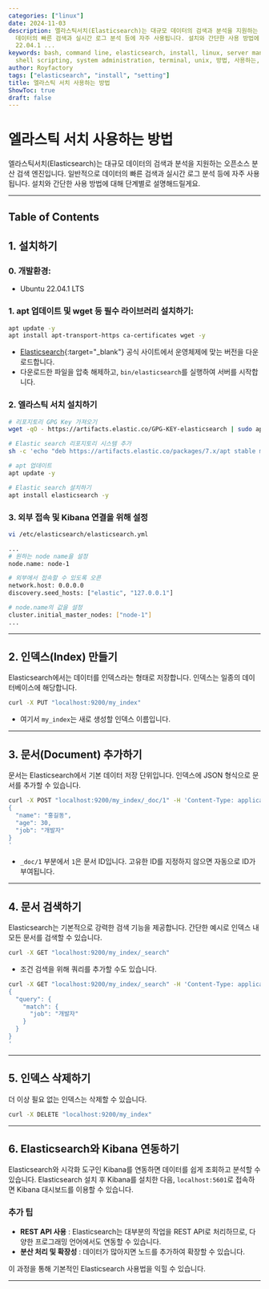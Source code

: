 ```yaml
---
categories: ["linux"]
date: 2024-11-03
description: 엘라스틱서치(Elasticsearch)는 대규모 데이터의 검색과 분석을 지원하는 오픈소스 분산 검색 엔진입니다. 일반적으로
  데이터의 빠른 검색과 실시간 로그 분석 등에 자주 사용됩니다. 설치와 간단한 사용 방법에 대해 단계별로 설명해드릴게요. --- - Ubuntu
  22.04.1 ...
keywords: bash, command line, elasticsearch, install, linux, server management, setting,
  shell scripting, system administration, terminal, unix, 방법, 사용하는, 서치, 엘라스틱
author: Royfactory
tags: ["elasticsearch", "install", "setting"]
title: 엘라스틱 서치 사용하는 방법
ShowToc: true
draft: false
---
```


# 엘라스틱 서치 사용하는 방법

엘라스틱서치(Elasticsearch)는 대규모 데이터의 검색과 분석을 지원하는 오픈소스 분산 검색 엔진입니다. 일반적으로 데이터의 빠른 검색과 실시간 로그 분석 등에 자주 사용됩니다. 설치와 간단한 사용 방법에 대해 단계별로 설명해드릴게요.

---
## Table of Contents

## 1. 설치하기

### 0. 개발환경:

- Ubuntu 22.04.1 LTS

### 1. apt 업데이트 및 wget 등 필수 라이브러리 설치하기:

```bash
apt update -y
apt install apt-transport-https ca-certificates wget -y
```

- [Elasticsearch](https://www.elastic.co/kr/downloads/elasticsearch){:target="_blank"} 공식 사이트에서 운영체제에 맞는 버전을 다운로드합니다.
- 다운로드한 파일을 압축 해제하고, `bin/elasticsearch`를 실행하여 서버를 시작합니다.

### 2. 엘라스틱 서치 설치하기

```bash
# 리포지토리 GPG Key 가져오기
wget -qO - https://artifacts.elastic.co/GPG-KEY-elasticsearch | sudo apt-key add -

# Elastic search 리포지토리 시스템 추가
sh -c 'echo "deb https://artifacts.elastic.co/packages/7.x/apt stable main" > /etc/apt/sources.list.d/elastic-7.x.list'

# apt 업데이트
apt update -y

# Elastic search 설치하기
apt install elasticsearch -y
```

### 3. 외부 접속 및 Kibana 연결을 위해 설정

```bash
vi /etc/elasticsearch/elasticsearch.yml

...
# 원하는 node name을 설정
node.name: node-1

# 외부에서 접속할 수 있도록 오픈
network.host: 0.0.0.0
discovery.seed_hosts: ["elastic", "127.0.0.1"]

# node.name의 값을 설정
cluster.initial_master_nodes: ["node-1"]
...
```

---

## 2. 인덱스(Index) 만들기

Elasticsearch에서는 데이터를 인덱스라는 형태로 저장합니다. 인덱스는 일종의 데이터베이스에 해당합니다.

```bash
curl -X PUT "localhost:9200/my_index"
```

- 여기서 `my_index`는 새로 생성할 인덱스 이름입니다.

---

## 3. 문서(Document) 추가하기

문서는 Elasticsearch에서 기본 데이터 저장 단위입니다. 인덱스에 JSON 형식으로 문서를 추가할 수 있습니다.

```bash
curl -X POST "localhost:9200/my_index/_doc/1" -H 'Content-Type: application/json' -d'
{
  "name": "홍길동",
  "age": 30,
  "job": "개발자"
}
'
```

- `_doc/1` 부분에서 `1`은 문서 ID입니다. 고유한 ID를 지정하지 않으면 자동으로 ID가 부여됩니다.

---

## 4. 문서 검색하기

Elasticsearch는 기본적으로 강력한 검색 기능을 제공합니다. 간단한 예시로 인덱스 내 모든 문서를 검색할 수 있습니다.

```bash
curl -X GET "localhost:9200/my_index/_search"
```

- 조건 검색을 위해 쿼리를 추가할 수도 있습니다.

```bash
curl -X GET "localhost:9200/my_index/_search" -H 'Content-Type: application/json' -d'
{
  "query": {
    "match": {
      "job": "개발자"
    }
  }
}
'
```

---

## 5. 인덱스 삭제하기

더 이상 필요 없는 인덱스는 삭제할 수 있습니다.

```bash
curl -X DELETE "localhost:9200/my_index"
```

---

## 6. Elasticsearch와 Kibana 연동하기

Elasticsearch와 시각화 도구인 Kibana를 연동하면 데이터를 쉽게 조회하고 분석할 수 있습니다. Elasticsearch 설치 후 Kibana를 설치한 다음, `localhost:5601`로 접속하면 Kibana 대시보드를 이용할 수 있습니다.

### 추가 팁

- **REST API 사용** : Elasticsearch는 대부분의 작업을 REST API로 처리하므로, 다양한 프로그래밍 언어에서도 연동할 수 있습니다.
- **분산 처리 및 확장성** : 데이터가 많아지면 노드를 추가하여 확장할 수 있습니다.

이 과정을 통해 기본적인 Elasticsearch 사용법을 익힐 수 있습니다.

---